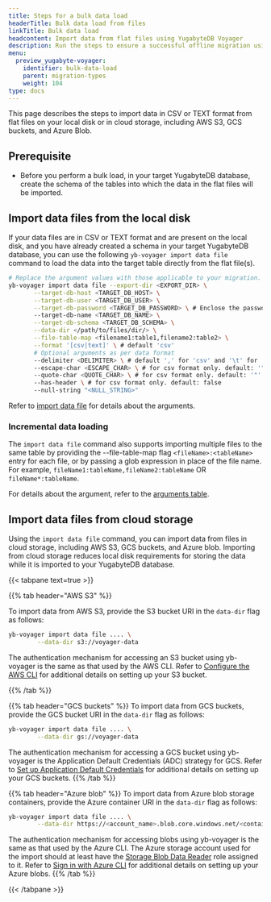 ```yaml
---
title: Steps for a bulk data load
headerTitle: Bulk data load from files
linkTitle: Bulk data load
headcontent: Import data from flat files using YugabyteDB Voyager
description: Run the steps to ensure a successful offline migration using YugabyteDB Voyager.
menu:
  preview_yugabyte-voyager:
    identifier: bulk-data-load
    parent: migration-types
    weight: 104
type: docs
---
```


This page describes the steps to import data in CSV or TEXT format from flat files on your local disk or in cloud storage, including AWS S3, GCS buckets, and Azure Blob.

## Prerequisite

* Before you perform a bulk load, in your target YugabyteDB database, create the schema of the tables into which the data in the flat files will be imported.

## Import data files from the local disk

If your data files are in CSV or TEXT format and are present on the local disk, and you have already created a schema in your target YugabyteDB database, you can use the following `yb-voyager import data file` command to load the data into the target table directly from the flat file(s).

```sh
# Replace the argument values with those applicable to your migration.
yb-voyager import data file --export-dir <EXPORT_DIR> \
       --target-db-host <TARGET_DB_HOST> \
       --target-db-user <TARGET_DB_USER> \
       --target-db-password <TARGET_DB_PASSWORD> \ # Enclose the password in single quotes if it contains special characters.
       --target-db-name <TARGET_DB_NAME> \
       --target-db-schema <TARGET_DB_SCHEMA> \
       --data-dir </path/to/files/dir/> \
       --file-table-map <filename1:table1,filename2:table2> \
       --format '[csv|text]' \ # default 'csv'
       # Optional arguments as per data format
       --delimiter <DELIMITER> \ # default ',' for 'csv' and '\t' for 'text'
       --escape-char <ESCAPE_CHAR> \ # for csv format only. default: '"'
       --quote-char <QUOTE_CHAR> \ # for csv format only. default: '"'
       --has-header \ # for csv format only. default: false
       --null-string "<NULL_STRING>"
```

Refer to [import data file](../../reference/bulk-data-load/import-data-file/) for details about the arguments.

### Incremental data loading

The `import data file` command also supports importing multiple files to the same table by providing the --file-table-map flag `<fileName>:<tableName>` entry for each file, or by passing a glob expression in place of the file name.
For example, `fileName1:tableName,fileName2:tableName` OR `fileName*:tableName`.

For details about the argument, refer to the [arguments table](../../reference/bulk-data-load/import-data-file/#arguments).

## Import data files from cloud storage

Using the `import data file` command, you can import data from files in cloud storage, including AWS S3, GCS buckets, and Azure blob. Importing from cloud storage reduces local disk requirements for storing the data while it is imported to your YugabyteDB database.

{{< tabpane text=true >}}

  {{% tab header="AWS S3" %}}

To import data from AWS S3, provide the S3 bucket URI in the `data-dir` flag as follows:

```sh
yb-voyager import data file .... \
        --data-dir s3://voyager-data
```

The authentication mechanism for accessing an S3 bucket using yb-voyager is the same as that used by the AWS CLI. Refer to [Configure the AWS CLI](https://docs.aws.amazon.com/cli/latest/userguide/cli-chap-configure.html) for additional details on setting up your S3 bucket.

  {{% /tab %}}

  {{% tab header="GCS buckets" %}}
To import data from GCS buckets, provide the GCS bucket URI in the `data-dir` flag as follows:

```sh
yb-voyager import data file .... \
        --data-dir gs://voyager-data
```

The authentication mechanism for accessing a GCS bucket using yb-voyager is the Application Default Credentials (ADC) strategy for GCS. Refer to [Set up Application Default Credentials](https://cloud.google.com/docs/authentication/provide-credentials-adc) for additional details on setting up your GCS buckets.
  {{% /tab %}}

  {{% tab header="Azure blob" %}}
To import data from Azure blob storage containers, provide the Azure container URI in the `data-dir` flag as follows:

```sh
yb-voyager import data file .... \
        --data-dir https://<account_name>.blob.core.windows.net/<container_name>...
```

The authentication mechanism for accessing blobs using yb-voyager is the same as that used by the Azure CLI. The Azure storage account used for the import should at least have the [Storage Blob Data Reader](https://learn.microsoft.com/en-us/azure/role-based-access-control/built-in-roles#storage-blob-data-reader) role assigned to it.
Refer to [Sign in with Azure CLI](https://learn.microsoft.com/en-us/cli/azure/authenticate-azure-cli) for additional details on setting up your Azure blobs.
  {{% /tab %}}

{{< /tabpane >}}